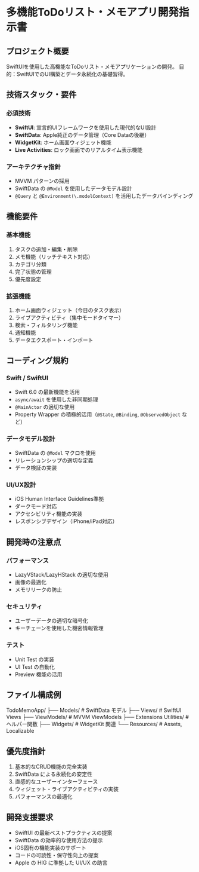 # 多機能ToDoリスト・メモアプリ開発指示書

## プロジェクト概要
SwiftUIを使用した高機能なToDoリスト・メモアプリケーションの開発。
目的：SwiftUIでのUI構築とデータ永続化の基礎習得。

## 技術スタック・要件

### 必須技術
- **SwiftUI**: 宣言的UIフレームワークを使用した現代的なUI設計
- **SwiftData**: Apple純正のデータ管理（Core Dataの後継）
- **WidgetKit**: ホーム画面ウィジェット機能
- **Live Activities**: ロック画面でのリアルタイム表示機能

### アーキテクチャ指針
- MVVM パターンの採用
- SwiftData の `@Model` を使用したデータモデル設計
- `@Query` と `@Environment(\.modelContext)` を活用したデータバインディング

## 機能要件

### 基本機能
1. タスクの追加・編集・削除
2. メモ機能（リッチテキスト対応）
3. カテゴリ分類
4. 完了状態の管理
5. 優先度設定

### 拡張機能
1. ホーム画面ウィジェット（今日のタスク表示）
2. ライブアクティビティ（集中モードタイマー）
3. 検索・フィルタリング機能
4. 通知機能
5. データエクスポート・インポート

## コーディング規約

### Swift / SwiftUI
- Swift 6.0 の最新機能を活用
- `async/await` を使用した非同期処理
- `@MainActor` の適切な使用
- Property Wrapper の積極的活用（`@State`, `@Binding`, `@ObservedObject` など）

### データモデル設計
- SwiftData の `@Model` マクロを使用
- リレーションシップの適切な定義
- データ検証の実装

### UI/UX設計
- iOS Human Interface Guidelines準拠
- ダークモード対応
- アクセシビリティ機能の実装
- レスポンシブデザイン（iPhone/iPad対応）

## 開発時の注意点

### パフォーマンス
- LazyVStack/LazyHStack の適切な使用
- 画像の最適化
- メモリリークの防止

### セキュリティ
- ユーザーデータの適切な暗号化
- キーチェーンを使用した機密情報管理

### テスト
- Unit Test の実装
- UI Test の自動化
- Preview 機能の活用

## ファイル構成例
TodoMemoApp/
├── Models/              # SwiftData モデル
├── Views/               # SwiftUI Views
├── ViewModels/          # MVVM ViewModels
├── Extensions Utilities/ # ヘルパー関数
├── Widgets/             # WidgetKit 関連
└── Resources/           # Assets, Localizable

## 優先度指針
1. 基本的なCRUD機能の完全実装
2. SwiftData による永続化の安定性
3. 直感的なユーザーインターフェース
4. ウィジェット・ライブアクティビティの実装
5. パフォーマンスの最適化

## 開発支援要求
- SwiftUI の最新ベストプラクティスの提案
- SwiftData の効率的な使用方法の提示
- iOS固有の機能実装のサポート
- コードの可読性・保守性向上の提案
- Apple の HIG に準拠した UI/UX の助言
